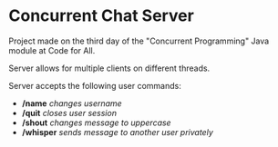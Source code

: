 <h1>Concurrent Chat Server</h1>

Project made on the third day of the "Concurrent Programming" Java module at Code for All.

Server allows for multiple clients on different threads.

Server accepts the following user commands:
* <b>/name</b> <i>changes username</i>
* <b>/quit</b> <i>closes user session</i>
* <b>/shout</b> <i>changes message to uppercase</i>
* <b>/whisper</b> <i>sends message to another user privately</i>